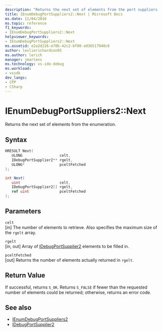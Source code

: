 ```yaml
---
description: "Returns the next set of elements from the port suppliers enumeration."
title: IEnumDebugPortSuppliers2::Next | Microsoft Docs
ms.date: 11/04/2016
ms.topic: reference
f1_keywords:
- IEnumDebugPortSuppliers2::Next
helpviewer_keywords:
- IEnumDebugPortSuppliers2::Next
ms.assetid: e2a2d226-e70b-42c2-bf00-a936517940c8
author: leslierichardson95
ms.author: lerich
manager: jmartens
ms.technology: vs-ide-debug
ms.workload:
- vssdk
dev_langs:
- CPP
- CSharp
---
```

# IEnumDebugPortSuppliers2::Next
Returns the next set of elements from the enumeration.

## Syntax

```cpp
HRESULT Next(
   ULONG                 celt,
   IDebugPortSupplier2** rgelt,
   ULONG*                pceltFetched
);
```

```csharp
int Next(
   uint                  celt,
   IDebugPortSupplier2[] rgelt,
   ref uint              pceltFetched
);
```

## Parameters
`celt`\
[in] The number of elements to retrieve. Also specifies the maximum size of the `rgelt` array.

`rgelt`\
[in, out] Array of [IDebugPortSupplier2](../../../extensibility/debugger/reference/idebugportsupplier2.md) elements to be filled in.

`pceltFetched`\
[out] Returns the number of elements actually returned in `rgelt`.

## Return Value
 If successful, returns `S_OK`. Returns `S_FALSE` if fewer than the requested number of elements could be returned; otherwise, returns an error code.

## See also
- [IEnumDebugPortSuppliers2](../../../extensibility/debugger/reference/ienumdebugportsuppliers2.md)
- [IDebugPortSupplier2](../../../extensibility/debugger/reference/idebugportsupplier2.md)
